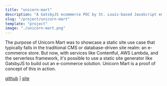 ```yaml
---
title: "unicorn-mart"
description: "A GatsbyJS ecommerce POC by St. Louis-based JavaScript engineer Nathan Beck"
slug: "/project/unicorn-mart"
template: "project"
image: "./unicorn-mart.png"
---
```


The purpose of Unicorn Mart was to showcase a static site use case that typically falls in the traditional CMS or database-driven site realm: an e-commerce store. But now, with services like Contentful, AWS Lambda, and the serverless framework, it's possible to use a static site generator like GatsbyJS to build out an e-commerce solution. Unicorn Mart is a proof of concept of this in action.

<a href="https://github.com/njosefbeck/unicorn-mart" target="_blank">github</a> | <a href="https://unicorn-mart.netlify.com/" target="_blank">site</a>
